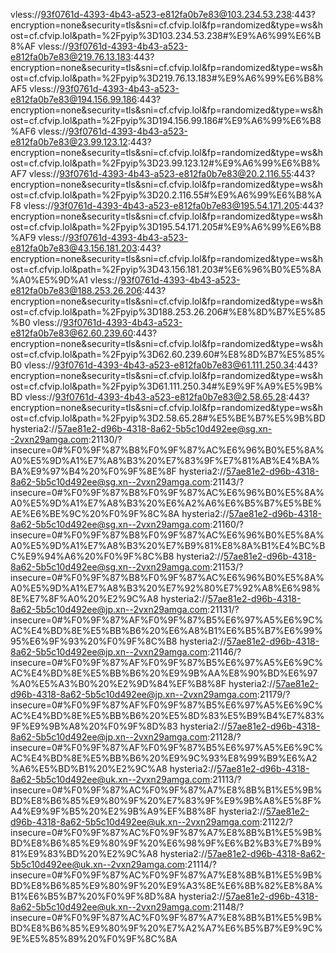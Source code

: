 vless://93f0761d-4393-4b43-a523-e812fa0b7e83@103.234.53.238:443?encryption=none&security=tls&sni=cf.cfvip.lol&fp=randomized&type=ws&host=cf.cfvip.lol&path=%2Fpyip%3D103.234.53.238#%E9%A6%99%E6%B8%AF
vless://93f0761d-4393-4b43-a523-e812fa0b7e83@219.76.13.183:443?encryption=none&security=tls&sni=cf.cfvip.lol&fp=randomized&type=ws&host=cf.cfvip.lol&path=%2Fpyip%3D219.76.13.183#%E9%A6%99%E6%B8%AF5
vless://93f0761d-4393-4b43-a523-e812fa0b7e83@194.156.99.186:443?encryption=none&security=tls&sni=cf.cfvip.lol&fp=randomized&type=ws&host=cf.cfvip.lol&path=%2Fpyip%3D194.156.99.186#%E9%A6%99%E6%B8%AF6
vless://93f0761d-4393-4b43-a523-e812fa0b7e83@23.99.123.12:443?encryption=none&security=tls&sni=cf.cfvip.lol&fp=randomized&type=ws&host=cf.cfvip.lol&path=%2Fpyip%3D23.99.123.12#%E9%A6%99%E6%B8%AF7
vless://93f0761d-4393-4b43-a523-e812fa0b7e83@20.2.116.55:443?encryption=none&security=tls&sni=cf.cfvip.lol&fp=randomized&type=ws&host=cf.cfvip.lol&path=%2Fpyip%3D20.2.116.55#%E9%A6%99%E6%B8%AF8
vless://93f0761d-4393-4b43-a523-e812fa0b7e83@195.54.171.205:443?encryption=none&security=tls&sni=cf.cfvip.lol&fp=randomized&type=ws&host=cf.cfvip.lol&path=%2Fpyip%3D195.54.171.205#%E9%A6%99%E6%B8%AF9
vless://93f0761d-4393-4b43-a523-e812fa0b7e83@43.156.181.203:443?encryption=none&security=tls&sni=cf.cfvip.lol&fp=randomized&type=ws&host=cf.cfvip.lol&path=%2Fpyip%3D43.156.181.203#%E6%96%B0%E5%8A%A0%E5%9D%A1
vless://93f0761d-4393-4b43-a523-e812fa0b7e83@188.253.26.206:443?encryption=none&security=tls&sni=cf.cfvip.lol&fp=randomized&type=ws&host=cf.cfvip.lol&path=%2Fpyip%3D188.253.26.206#%E8%8D%B7%E5%85%B0
vless://93f0761d-4393-4b43-a523-e812fa0b7e83@62.60.239.60:443?encryption=none&security=tls&sni=cf.cfvip.lol&fp=randomized&type=ws&host=cf.cfvip.lol&path=%2Fpyip%3D62.60.239.60#%E8%8D%B7%E5%85%B0
vless://93f0761d-4393-4b43-a523-e812fa0b7e83@61.111.250.34:443?encryption=none&security=tls&sni=cf.cfvip.lol&fp=randomized&type=ws&host=cf.cfvip.lol&path=%2Fpyip%3D61.111.250.34#%E9%9F%A9%E5%9B%BD
vless://93f0761d-4393-4b43-a523-e812fa0b7e83@2.58.65.28:443?encryption=none&security=tls&sni=cf.cfvip.lol&fp=randomized&type=ws&host=cf.cfvip.lol&path=%2Fpyip%3D2.58.65.28#%E5%BE%B7%E5%9B%BD
hysteria2://57ae81e2-d96b-4318-8a62-5b5c10d492ee@sg.xn--2vxn29amga.com:21130/?insecure=0#%F0%9F%87%B8%F0%9F%87%AC%E6%96%B0%E5%8A%A0%E5%9D%A1%E7%A8%B3%20%E7%83%9F%E7%81%AB%E4%BA%BA%E9%97%B4%20%F0%9F%8E%8F
hysteria2://57ae81e2-d96b-4318-8a62-5b5c10d492ee@sg.xn--2vxn29amga.com:21143/?insecure=0#%F0%9F%87%B8%F0%9F%87%AC%E6%96%B0%E5%8A%A0%E5%9D%A1%E7%A8%B3%20%E6%A2%A6%E6%B5%B7%E5%BE%AE%E6%BE%9C%20%F0%9F%8C%8A
hysteria2://57ae81e2-d96b-4318-8a62-5b5c10d492ee@sg.xn--2vxn29amga.com:21160/?insecure=0#%F0%9F%87%B8%F0%9F%87%AC%E6%96%B0%E5%8A%A0%E5%9D%A1%E7%A8%B3%20%E7%B9%81%E8%8A%B1%E4%BC%BC%E9%94%A6%20%F0%9F%8C%B8
hysteria2://57ae81e2-d96b-4318-8a62-5b5c10d492ee@sg.xn--2vxn29amga.com:21153/?insecure=0#%F0%9F%87%B8%F0%9F%87%AC%E6%96%B0%E5%8A%A0%E5%9D%A1%E7%A8%B3%20%E7%92%80%E7%92%A8%E6%98%8E%E7%8F%A0%20%E2%9C%A8
hysteria2://57ae81e2-d96b-4318-8a62-5b5c10d492ee@jp.xn--2vxn29amga.com:21131/?insecure=0#%F0%9F%87%AF%F0%9F%87%B5%E6%97%A5%E6%9C%AC%E4%BD%8E%E5%BB%B6%20%E6%A8%B1%E6%B5%B7%E6%99%95%E6%9F%93%20%F0%9F%8C%B8
hysteria2://57ae81e2-d96b-4318-8a62-5b5c10d492ee@jp.xn--2vxn29amga.com:21146/?insecure=0#%F0%9F%87%AF%F0%9F%87%B5%E6%97%A5%E6%9C%AC%E4%BD%8E%E5%BB%B6%20%E9%9B%AA%E8%90%BD%E6%97%A0%E5%A3%B0%20%E2%9D%84%EF%B8%8F
hysteria2://57ae81e2-d96b-4318-8a62-5b5c10d492ee@jp.xn--2vxn29amga.com:21179/?insecure=0#%F0%9F%87%AF%F0%9F%87%B5%E6%97%A5%E6%9C%AC%E4%BD%8E%E5%BB%B6%20%E5%8D%83%E5%B9%B4%E7%83%9F%E9%9B%A8%20%F0%9F%8D%83
hysteria2://57ae81e2-d96b-4318-8a62-5b5c10d492ee@jp.xn--2vxn29amga.com:21128/?insecure=0#%F0%9F%87%AF%F0%9F%87%B5%E6%97%A5%E6%9C%AC%E4%BD%8E%E5%BB%B6%20%E9%9C%93%E8%99%B9%E6%A2%A6%E5%BD%B1%20%E2%9C%A8
hysteria2://57ae81e2-d96b-4318-8a62-5b5c10d492ee@uk.xn--2vxn29amga.com:21113/?insecure=0#%F0%9F%87%AC%F0%9F%87%A7%E8%8B%B1%E5%9B%BD%E8%B6%85%E9%80%9F%20%E7%83%9F%E9%9B%A8%E5%8F%A4%E9%9F%B5%20%E2%9B%A9%EF%B8%8F
hysteria2://57ae81e2-d96b-4318-8a62-5b5c10d492ee@uk.xn--2vxn29amga.com:21122/?insecure=0#%F0%9F%87%AC%F0%9F%87%A7%E8%8B%B1%E5%9B%BD%E8%B6%85%E9%80%9F%20%E6%98%9F%E6%B2%B3%E7%B9%81%E9%83%BD%20%E2%9C%A8
hysteria2://57ae81e2-d96b-4318-8a62-5b5c10d492ee@uk.xn--2vxn29amga.com:21114/?insecure=0#%F0%9F%87%AC%F0%9F%87%A7%E8%8B%B1%E5%9B%BD%E8%B6%85%E9%80%9F%20%E9%A3%8E%E6%8B%82%E8%8A%B1%E6%B5%B7%20%F0%9F%8D%8A
hysteria2://57ae81e2-d96b-4318-8a62-5b5c10d492ee@uk.xn--2vxn29amga.com:21148/?insecure=0#%F0%9F%87%AC%F0%9F%87%A7%E8%8B%B1%E5%9B%BD%E8%B6%85%E9%80%9F%20%E7%A2%A7%E6%B5%B7%E9%9C%9E%E5%85%89%20%F0%9F%8C%8A
